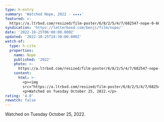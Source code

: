 ```yaml
---
type: h-entry
summary: 'Watched Nope, 2022 - ★★★★'
featured: >-
  https://a.ltrbxd.com/resized/film-poster/6/8/2/5/4/7/682547-nope-0-600-0-900-crop.jpg?v=d6a6158cc3
syndication: 'https://letterboxd.com/benji/film/nope/'
date: '2022-10-25T06:00:00.000Z'
updated: '2022-10-25T18:30:00.000Z'
watch-of:
  type: h-cite
  properties:
    name: Nope
    published: '2022'
    photo: >-
      https://a.ltrbxd.com/resized/film-poster/6/8/2/5/4/7/682547-nope-0-600-0-900-crop.jpg?v=d6a6158cc3
    content:
      html: >-
        <p><img
        src="https://a.ltrbxd.com/resized/film-poster/6/8/2/5/4/7/682547-nope-0-600-0-900-crop.jpg?v=d6a6158cc3"/></p>
        <p>Watched on Tuesday October 25, 2022.</p>
rating: '4.0'
rewatch: false
---
```

Watched on Tuesday October 25, 2022.
